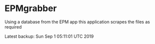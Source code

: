# EPMgrabber
Using a database from the EPM app this application scrapes the files as required


Latest backup: Sun Sep 1 05:11:01 UTC 2019
